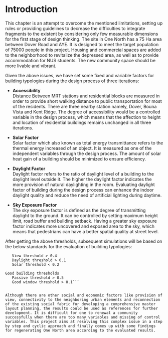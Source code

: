 # Introduction

This chapter is an attempt to overcome the mentioned limitations, setting up rules or providing guidelines to decrease the difficulties to integrate fragments to the existent by considering only few measurable dimensions for the first stage of design thinking. The site in One North has a 75 Ha area between Dover Road and AYE. It is designed to meet the target population of 75000 people in this project. Housing and commercial spaces are added to the neighborhood to revitalize the depressed area, as well as to provide accommodation for NUS students. The new community space should be more livable and vibrant.

Given the above issues, we have set some fixed and variable factors for building typologies during the design process of three iterations:

* **Accessibility**<br/>
Distance Between MRT stations and residential blocks are measured in order to provide short walking distance to public transportation for most of the residents. There are three nearby station namely, Dover, Bouna Vista and Kent Ridge. The degree of accessibility would be a controlled variable in the design process, which means that the affection to height and location of residential buildings remains unchanged in all three iterations.

* **Solar Factor**<br/>
Solar factor which also known as total energy transmittance refers to the thermal energy increased of an object. It is measured as one of the independent variables through the design process. The amount of solar heat gain of a building should be minimized to ensure efficiency.

* **Daylight Factor**<br/>
Daylight factor refers to the ratio of daylight level of a building to the daylight level outside it. The higher the daylight factor indicates the more provision of natural daylighting in the room. Evaluating daylight factor of building during the design process can enhance the indoor daylight quality and reduce the need of artificial lighting during daytime.

* **Sky Exposure Factor**<br/>
The sky exposure factor is defined as the degree of transmitting daylight to the ground. It can be controlled by setting maximum height limit, road buffer and building setback. Having a greater sky exposure factor indicates more uncovered and exposed area to the sky, which means that pedestrians can have a better spatial quality at street level.

After getting the above thresholds, subsequent simulations will be based on the below standards for the evaluation of building typologies:

```Good window thresholds
   View threshold > 0.4
   Daylight threshold > 0.1
   Solar threshold < 0.2
   
Good building thresholds
   Passive threshold > 0.5
   Good window threshold > 0.1```


Although there are other social and economic factors like provision of view, connectivity to the neighboring urban elements and reconnection of the existing social fabric for developing a comprehensive master layout planning, the results could be used as references for further development. It is difficult for one to renewal a community successfully when there are too many variables and missing of control variables. This project aims at resolving this complex issue in a step by step and cyclic approach and finally comes up with some findings for regenerating One North area according to the evaluated results.



